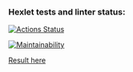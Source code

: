 ### Hexlet tests and linter status:
[![Actions Status](https://github.com/MKashtanov/python-project-83/actions/workflows/hexlet-check.yml/badge.svg)](https://github.com/MKashtanov/python-project-83/actions)

[![Maintainability](https://api.codeclimate.com/v1/badges/f44c665edaed2e74073d/maintainability)](https://codeclimate.com/github/MKashtanov/python-project-83/maintainability)

[Result here](https://page-analyzer-lxc1.onrender.com "результат можно посмотреть здесь")
